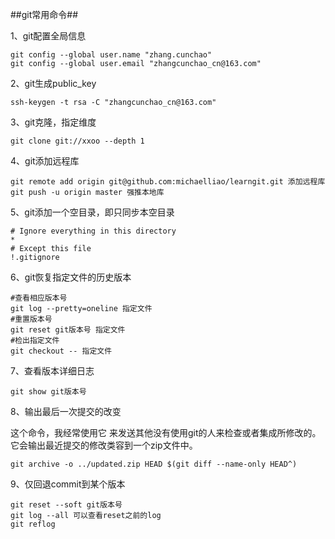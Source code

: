 ##git常用命令##

1、git配置全局信息

	git config --global user.name "zhang.cunchao"
	git config --global user.email "zhangcunchao_cn@163.com"

2、git生成public_key

	ssh-keygen -t rsa -C "zhangcunchao_cn@163.com"

3、git克隆，指定维度

	git clone git://xxoo --depth 1

4、git添加远程库

	git remote add origin git@github.com:michaelliao/learngit.git 添加远程库
	git push -u origin master 强推本地库

5、git添加一个空目录，即只同步本空目录

	# Ignore everything in this directory
	*
	# Except this file
	!.gitignore

6、git恢复指定文件的历史版本

	#查看相应版本号
	git log --pretty=oneline 指定文件
	#重置版本号
	git reset git版本号 指定文件
	#检出指定文件
	git checkout -- 指定文件

7、查看版本详细日志

	git show git版本号

8、输出最后一次提交的改变

这个命令，我经常使用它 来发送其他没有使用git的人来检查或者集成所修改的。它会输出最近提交的修改类容到一个zip文件中。

	git archive -o ../updated.zip HEAD $(git diff --name-only HEAD^)

9、仅回退commit到某个版本

	git reset --soft git版本号
	git log --all 可以查看reset之前的log
	git reflog

